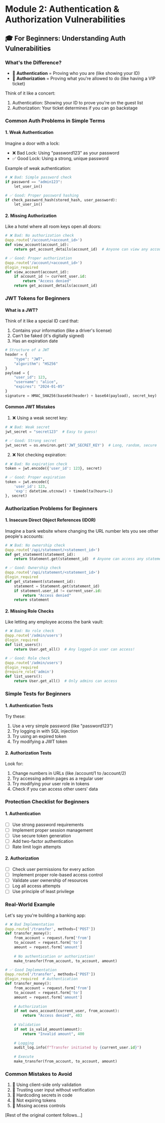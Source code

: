 # Module 2: Authentication & Authorization Vulnerabilities

## 🎓 For Beginners: Understanding Auth Vulnerabilities

### What's the Difference?
- 🔐 **Authentication** = Proving who you are (like showing your ID)
- 🎫 **Authorization** = Proving what you're allowed to do (like having a VIP ticket)

Think of it like a concert:
1. Authentication: Showing your ID to prove you're on the guest list
2. Authorization: Your ticket determines if you can go backstage

### Common Auth Problems in Simple Terms

#### 1. Weak Authentication
Imagine a door with a lock:
- ❌ Bad Lock: Using "password123" as your password
- ✅ Good Lock: Using a strong, unique password

Example of weak authentication:
```python
# ❌ Bad: Simple password check
if password == "admin123":
    let_user_in()

# ✅ Good: Proper password hashing
if check_password_hash(stored_hash, user_password):
    let_user_in()
```

#### 2. Missing Authorization
Like a hotel where all room keys open all doors:
```python
# ❌ Bad: No authorization check
@app.route('/account/<account_id>')
def view_account(account_id):
    return get_account_details(account_id)  # Anyone can view any account!

# ✅ Good: Proper authorization
@app.route('/account/<account_id>')
@login_required
def view_account(account_id):
    if account_id != current_user.id:
        return "Access denied"
    return get_account_details(account_id)
```

### JWT Tokens for Beginners

#### What is a JWT?
Think of it like a special ID card that:
1. Contains your information (like a driver's license)
2. Can't be faked (it's digitally signed)
3. Has an expiration date

```python
# Structure of a JWT
header = {
    "type": "JWT",
    "algorithm": "HS256"
}
payload = {
    "user_id": 123,
    "username": "alice",
    "expires": "2024-01-05"
}
signature = HMAC_SHA256(base64(header) + base64(payload), secret_key)
```

#### Common JWT Mistakes
1. ❌ Using a weak secret key:
```python
# ❌ Bad: Weak secret
jwt_secret = "secret123"  # Easy to guess!

# ✅ Good: Strong secret
jwt_secret = os.environ.get('JWT_SECRET_KEY')  # Long, random, secure
```

2. ❌ Not checking expiration:
```python
# ❌ Bad: No expiration check
token = jwt.encode({'user_id': 123}, secret)

# ✅ Good: Proper expiration
token = jwt.encode({
    'user_id': 123,
    'exp': datetime.utcnow() + timedelta(hours=1)
}, secret)
```

### Authorization Problems for Beginners

#### 1. Insecure Direct Object References (IDOR)
Imagine a bank website where changing the URL number lets you see other people's accounts:

```python
# ❌ Bad: No ownership check
@app.route('/api/statement/<statement_id>')
def get_statement(statement_id):
    return Statement.get(statement_id)  # Anyone can access any statement!

# ✅ Good: Ownership check
@app.route('/api/statement/<statement_id>')
@login_required
def get_statement(statement_id):
    statement = Statement.get(statement_id)
    if statement.user_id != current_user.id:
        return "Access denied"
    return statement
```

#### 2. Missing Role Checks
Like letting any employee access the bank vault:

```python
# ❌ Bad: No role check
@app.route('/admin/users')
@login_required
def list_users():
    return User.get_all()  # Any logged-in user can access!

# ✅ Good: Role check
@app.route('/admin/users')
@login_required
@require_role('admin')
def list_users():
    return User.get_all()  # Only admins can access
```

### Simple Tests for Beginners

#### 1. Authentication Tests
Try these:
1. Use a very simple password (like "password123")
2. Try logging in with SQL injection
3. Try using an expired token
4. Try modifying a JWT token

#### 2. Authorization Tests
Look for:
1. Change numbers in URLs (like /account/1 to /account/2)
2. Try accessing admin pages as a regular user
3. Try modifying your user role in tokens
4. Check if you can access other users' data

### Protection Checklist for Beginners

#### 1. Authentication
- [ ] Use strong password requirements
- [ ] Implement proper session management
- [ ] Use secure token generation
- [ ] Add two-factor authentication
- [ ] Rate limit login attempts

#### 2. Authorization
- [ ] Check user permissions for every action
- [ ] Implement proper role-based access control
- [ ] Validate user ownership of resources
- [ ] Log all access attempts
- [ ] Use principle of least privilege

### Real-World Example
Let's say you're building a banking app:

```python
# ❌ Bad Implementation
@app.route('/transfer', methods=['POST'])
def transfer_money():
    from_account = request.form['from']
    to_account = request.form['to']
    amount = request.form['amount']
    
    # No authentication or authorization!
    make_transfer(from_account, to_account, amount)

# ✅ Good Implementation
@app.route('/transfer', methods=['POST'])
@login_required  # Authentication
def transfer_money():
    from_account = request.form['from']
    to_account = request.form['to']
    amount = request.form['amount']
    
    # Authorization
    if not owns_account(current_user, from_account):
        return "Access denied", 403
        
    # Validation
    if not is_valid_amount(amount):
        return "Invalid amount", 400
        
    # Logging
    audit_log.info(f"Transfer initiated by {current_user.id}")
    
    # Execute
    make_transfer(from_account, to_account, amount)
```

### Common Mistakes to Avoid
1. 🚫 Using client-side only validation
2. 🚫 Trusting user input without verification
3. 🚫 Hardcoding secrets in code
4. 🚫 Not expiring tokens
5. 🚫 Missing access controls

[Rest of the original content follows...] 